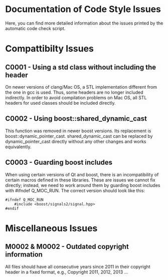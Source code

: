 Documentation of Code Style Issues
==================================

<!--
=======================================================================================================================

   Copyright 2011, 2012, 2013, 2014, 2015, 2016, 2017 Institut fuer Neuroinformatik, Ruhr-Universitaet Bochum, Germany
 
   This file is part of cedar.

   cedar is free software: you can redistribute it and/or modify it under
   the terms of the GNU Lesser General Public License as published by the
   Free Software Foundation, either version 3 of the License, or (at your
   option) any later version.

   cedar is distributed in the hope that it will be useful, but WITHOUT ANY
   WARRANTY; without even the implied warranty of MERCHANTABILITY or
   FITNESS FOR A PARTICULAR PURPOSE. See the GNU Lesser General Public
   License for more details.

   You should have received a copy of the GNU Lesser General Public License
   along with cedar. If not, see <http://www.gnu.org/licenses/>.

=======================================================================================================================

   Institute:   Ruhr-Universitaet Bochum
                Institut fuer Neuroinformatik

   File:        IssueDocumentation.md

   Maintainer:  Oliver Lomp
   Email:       oliver.lomp@ini.ruhr-uni-bochum.de
   Date:        2013 12 16

   Description: 

   Credits:

=======================================================================================================================
-->

Here, you can find more detailed information about the issues printed by the automatic code check script.


Compattibilty Issues
====================

C0001 - Using a std class without including the header
------------------------------------------------------

On newer versions of clang/Mac OS, a STL implementation different from the one in gcc is used. Thus, some headers are no
longer included indirectly. In order to avoid compilation problems on Mac OS, all STL headers for used classes should be
included directly.

C0002 - Using boost::shared_dynamic_cast
----------------------------------------

This function was removed in newer boost versions. Its replacement is boost::dynamic_pointer_cast. shared_dynamic_cast
can be replaced by dynamic_pointer_cast directly without any other changes and works equivalently.

C0003 - Guarding boost includes
----------------------------------------

When using certain versions of Qt and boost, there is an incompatibility of certain macros defined in these libraries.
These are issues we cannot fix directly; instead, we need to work around them by guarding boost includes with
#ifndef Q_MOC_RUN. The correct version should look like this:

    #ifndef Q_MOC_RUN
        #include <boost/signals2/signal.hpp>
    #endif


Miscellaneous Issues
====================

M0002 & M0002 - Outdated copyright information
----------------------------------------------

All files should have all consecutive years since 2011 in their copyright header in a fixed format, e.g., Copyright
2011, 2012, 2013 ...